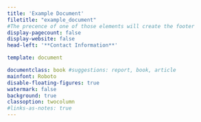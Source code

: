 ```yaml
---
title: 'Example Document'
filetitle: "example_document"
#The precence of one of those elements will create the footer
display-pagecount: false
display-website: false
head-left: '**Contact Information**'

template: document

documentclass: book #suggestions: report, book, article
mainfont: Roboto
disable-floating-figures: true
watermark: false
background: true
classoption: twocolumn
#links-as-notes: true
---
```


